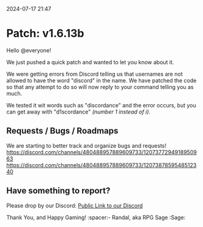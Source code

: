 2024-07-17 21:47
# Patch: v1.6.13b

Hello @everyone!

We just pushed a quick patch and wanted to let you know about it.

We were getting errors from Discord telling us that usernames are not allowed to have the word "discord" in the name.
We have patched the code so that any attempt to do so will now reply to your command telling you as much.

We tested it wit words such as "discordance" and the error occurs, but you can get away with "d1scordance" *(number 1 instead of i)*.

## Requests / Bugs / Roadmaps
We are starting to better track and organize bugs and requests!
https://discord.com/channels/480488957889609733/1207377294918950963
https://discord.com/channels/480488957889609733/1207387859548512340

## Have something to report?
Please drop by our Discord: [Public Link to our Discord](<https://discord.com/invite/pfAcUMN>)

Thank You, and Happy Gaming!
:spacer:- Randal, aka RPG Sage :Sage: